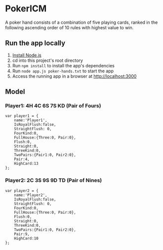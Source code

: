 # PokerICM
A poker hand consists of a combination of five playing cards, ranked in the following ascending order of 10 rules with highest value to win.

## Run the app locally

1. [Install Node.js][]
1. cd into this project's root directory
1. Run `npm install` to install the app's dependencies
1. Run `node app.js poker-hands.txt` to start the app
1. Access the running app in a browser at <http://localhost:3000>

[Install Node.js]: https://nodejs.org/en/download/

## Model

### Player1: 4H 4C 6S 7S KD (Pair of Fours)
```
var player1 = {
    name:'Player1',
    IsRoyalFlush:false,
    StraightFlush: 0,
    FourKind:0,
    FullHouse:{Three:0, Pair:0},
    Flush:0,
    Straight:0,
    ThreeKind:0,
    TwoPairs:{Pair1:0, Pair2:0}, 
    Pair:4,
    HighCard:13
};
```
### Player2: 2C 3S 9S 9D TD (Pair of Nines)
```
var player2 = {
    name:'Player2',
    IsRoyalFlush:false,
    StraightFlush: 0,
    FourKind:0,
    FullHouse:{Three:0, Pair:0},
    Flush:0,
    Straight:0,
    ThreeKind:0,
    TwoPairs:{Pair1:0, Pair2:0}, 
    Pair:9,
    HighCard:10
};
```